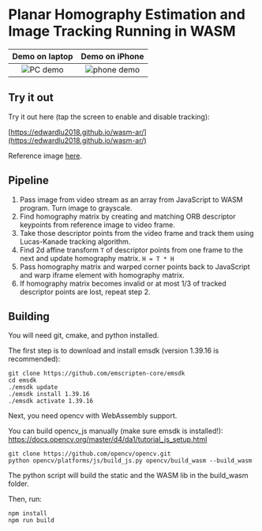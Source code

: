 # Planar Homography Estimation and Image Tracking Running in WASM

Demo on laptop                    |  Demo on iPhone
:--------------------------------:|:-------------------------:
![PC demo](./demos/demo_pc.gif)   |  ![phone demo](./demos/demo_iphone.gif)

## Try it out

Try it out here (tap the screen to enable and disable tracking):

[https://edwardlu2018.github.io/wasm-ar/](https://edwardlu2018.github.io/wasm-ar/)

Reference image [here](https://github.com/EdwardLu2018/wasm-ar/blob/master/html/ref.jpg?raw=1).

## Pipeline

1. Pass image from video stream as an array from JavaScript to WASM program. Turn image to grayscale.
2. Find homography matrix by creating and matching ORB descriptor keypoints from reference image to video frame.
3. Take those descriptor points from the video frame and track them using Lucas-Kanade tracking algorithm.
4. Find 2d affine transform ```T``` of descriptor points from one frame to the next and update homography matrix. ```H = T * H```
5. Pass homography matrix and warped corner points back to JavaScript and warp iframe element with homography matrix.
6. If homography matrix becomes invalid or at most 1/3 of tracked descriptor points are lost, repeat step 2.

## Building

You will need git, cmake, and python installed.

The first step is to download and install emsdk (version 1.39.16 is recommended):
```shell
git clone https://github.com/emscripten-core/emsdk
cd emsdk
./emsdk update
./emsdk install 1.39.16
./emsdk activate 1.39.16
```

Next, you need opencv with WebAssembly support.

You can build opencv_js manually (make sure emsdk is installed!): https://docs.opencv.org/master/d4/da1/tutorial_js_setup.html
```shell
git clone https://github.com/opencv/opencv.git
python opencv/platforms/js/build_js.py opencv/build_wasm --build_wasm
```
The python script will build the static and the WASM lib in the build_wasm folder.

Then, run:
```shell
npm install
npm run build
```
